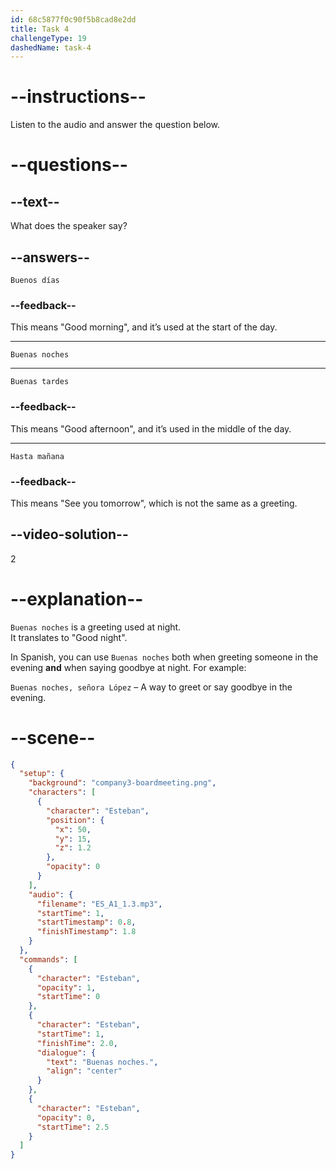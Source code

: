 ```yaml
---
id: 68c5877f0c90f5b8cad8e2dd
title: Task 4
challengeType: 19
dashedName: task-4
---
```


<!-- (Audio) Esteban: Buenas noches -->

# --instructions--

Listen to the audio and answer the question below.

# --questions--

## --text--

What does the speaker say?

## --answers--

`Buenos días`

### --feedback--

This means "Good morning", and it’s used at the start of the day.

---

`Buenas noches`

---

`Buenas tardes`

### --feedback--

This means "Good afternoon", and it’s used in the middle of the day.

---

`Hasta mañana`

### --feedback--

This means "See you tomorrow", which is not the same as a greeting.

## --video-solution--

2

# --explanation--

`Buenas noches` is a greeting used at night.  
It translates to "Good night".

In Spanish, you can use `Buenas noches` both when greeting someone in the evening **and** when saying goodbye at night. For example:  

`Buenas noches, señora López` – A way to greet or say goodbye in the evening.

# --scene--

```json
{
  "setup": {
    "background": "company3-boardmeeting.png",
    "characters": [
      {
        "character": "Esteban",
        "position": {
          "x": 50,
          "y": 15,
          "z": 1.2
        },
        "opacity": 0
      }
    ],
    "audio": {
      "filename": "ES_A1_1.3.mp3",
      "startTime": 1,
      "startTimestamp": 0.8,
      "finishTimestamp": 1.8
    }
  },
  "commands": [
    {
      "character": "Esteban",
      "opacity": 1,
      "startTime": 0
    },
    {
      "character": "Esteban",
      "startTime": 1,
      "finishTime": 2.0,
      "dialogue": {
        "text": "Buenas noches.",
        "align": "center"
      }
    },
    {
      "character": "Esteban",
      "opacity": 0,
      "startTime": 2.5
    }
  ]
}
```
